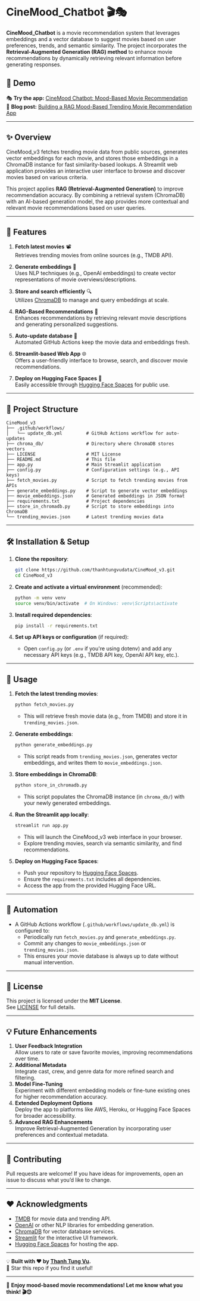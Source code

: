 # CineMood_Chatbot 🎬🎭

**CineMood_Chatbot** is a movie recommendation system that leverages embeddings and a vector database to suggest movies based on user preferences, trends, and semantic similarity. The project incorporates the **Retrieval-Augmented Generation (RAG) method** to enhance movie recommendations by dynamically retrieving relevant information before generating responses.

## 🚀 Demo

🎭 **Try the app:** [CineMood Chatbot: Mood-Based Movie Recommendation](https://huggingface.co/spaces/thanhtungvudata/CineMood_Chatbot)  
📝 **Blog post:** [Building a RAG Mood-Based Trending Movie Recommendation App](https://medium.com/@tungvu_37498/building-a-rag-mood-based-trending-movie-recommendation-app-8bb9ea17213d)

---

## ✨ Overview
CineMood_v3 fetches trending movie data from public sources, generates vector embeddings for each movie, and stores those embeddings in a ChromaDB instance for fast similarity-based lookups. A Streamlit web application provides an interactive user interface to browse and discover movies based on various criteria.

This project applies **RAG (Retrieval-Augmented Generation)** to improve recommendation accuracy. By combining a retrieval system (ChromaDB) with an AI-based generation model, the app provides more contextual and relevant movie recommendations based on user queries.

---

## 🚀 Features
1. **Fetch latest movies** 📽️  
   Retrieves trending movies from online sources (e.g., TMDB API).

2. **Generate embeddings** 🧠  
   Uses NLP techniques (e.g., OpenAI embeddings) to create vector representations of movie overviews/descriptions.

3. **Store and search efficiently** 🔍  
   Utilizes [ChromaDB](https://docs.trychroma.com/) to manage and query embeddings at scale.

4. **RAG-Based Recommendations** 🔗  
   Enhances recommendations by retrieving relevant movie descriptions and generating personalized suggestions.

5. **Auto-update database** 🔄  
   Automated GitHub Actions keep the movie data and embeddings fresh.

6. **Streamlit-based Web App** 🌐  
   Offers a user-friendly interface to browse, search, and discover movie recommendations.

7. **Deploy on Hugging Face Spaces** 🚀  
   Easily accessible through [Hugging Face Spaces](https://huggingface.co/spaces/) for public use.

---

## 📂 Project Structure
```
CineMood_v3
├── .github/workflows/
│   └── update_db.yml         # GitHub Actions workflow for auto-updates
├── chroma_db/                # Directory where ChromaDB stores vectors
├── LICENSE                   # MIT License
├── README.md                 # This file
├── app.py                    # Main Streamlit application
├── config.py                 # Configuration settings (e.g., API keys)
├── fetch_movies.py           # Script to fetch trending movies from APIs
├── generate_embeddings.py    # Script to generate vector embeddings
├── movie_embeddings.json     # Generated embeddings in JSON format
├── requirements.txt          # Project dependencies
├── store_in_chromadb.py      # Script to store embeddings into ChromaDB
└── trending_movies.json      # Latest trending movies data
```

---

## 🛠 Installation & Setup

1. **Clone the repository**:
   ```bash
   git clone https://github.com/thanhtungvudata/CineMood_v3.git
   cd CineMood_v3
   ```

2. **Create and activate a virtual environment** (recommended):
   ```bash
   python -m venv venv
   source venv/bin/activate  # On Windows: venv\Scripts\activate
   ```

3. **Install required dependencies**:
   ```bash
   pip install -r requirements.txt
   ```

4. **Set up API keys or configuration** (if required):
   - Open `config.py` (or `.env` if you're using dotenv) and add any necessary API keys (e.g., TMDB API key, OpenAI API key, etc.).

---

## 🏃 Usage

1. **Fetch the latest trending movies**:
   ```bash
   python fetch_movies.py
   ```
   - This will retrieve fresh movie data (e.g., from TMDB) and store it in `trending_movies.json`.

2. **Generate embeddings**:
   ```bash
   python generate_embeddings.py
   ```
   - This script reads from `trending_movies.json`, generates vector embeddings, and writes them to `movie_embeddings.json`.

3. **Store embeddings in ChromaDB**:
   ```bash
   python store_in_chromadb.py
   ```
   - This script populates the ChromaDB instance (in `chroma_db/`) with your newly generated embeddings.

4. **Run the Streamlit app locally**:
   ```bash
   streamlit run app.py
   ```
   - This will launch the CineMood_v3 web interface in your browser.  
   - Explore trending movies, search via semantic similarity, and find recommendations.

5. **Deploy on Hugging Face Spaces**:
   - Push your repository to [Hugging Face Spaces](https://huggingface.co/spaces/).
   - Ensure the `requirements.txt` includes all dependencies.
   - Access the app from the provided Hugging Face URL.

---

## 🤖 Automation
- A GitHub Actions workflow (`.github/workflows/update_db.yml`) is configured to:
  - Periodically run `fetch_movies.py` and `generate_embeddings.py`.
  - Commit any changes to `movie_embeddings.json` or `trending_movies.json`.
  - This ensures your movie database is always up to date without manual intervention.

---

## 📜 License
This project is licensed under the **MIT License**.  
See [LICENSE](LICENSE) for full details.

---

## 💡 Future Enhancements
1. **User Feedback Integration**  
   Allow users to rate or save favorite movies, improving recommendations over time.
2. **Additional Metadata**  
   Integrate cast, crew, and genre data for more refined search and filtering.
3. **Model Fine-Tuning**  
   Experiment with different embedding models or fine-tune existing ones for higher recommendation accuracy.
4. **Extended Deployment Options**  
   Deploy the app to platforms like AWS, Heroku, or Hugging Face Spaces for broader accessibility.
5. **Advanced RAG Enhancements**  
   Improve Retrieval-Augmented Generation by incorporating user preferences and contextual metadata.

---

## 🙌 Contributing
Pull requests are welcome! If you have ideas for improvements, open an issue to discuss what you’d like to change.

---

## ❤️ Acknowledgments
- [TMDB](https://www.themoviedb.org/) for movie data and trending API.
- [OpenAI](https://platform.openai.com/) or other NLP libraries for embedding generation.
- [ChromaDB](https://docs.trychroma.com/) for vector database services.
- [Streamlit](https://streamlit.io/) for the interactive UI framework.
- [Hugging Face Spaces](https://huggingface.co/spaces/) for hosting the app.

---

💡 **Built with ❤️ by [Thanh Tung Vu](https://thanhtungvudata.github.io/).**  
🌟 Star this repo if you find it useful!

---

🚀 **Enjoy mood-based movie recommendations! Let me know what you think! 🎬😊**

